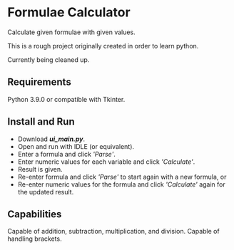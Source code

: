 # Formulae Calculator

Calculate given formulae with given values.

This is a rough project originally created in order to learn python.

Currently being cleaned up.

## Requirements

Python 3.9.0 or compatible with Tkinter.

## Install and Run

* Download ***ui_main.py***.
* Open and run with IDLE (or equivalent).
* Enter a formula and click *'Parse'*.
* Enter numeric values for each variable and click *'Calculate'*.
* Result is given.
* Re-enter formula and click *'Parse'* to start again with a new formula, or
* Re-enter numeric values for the formula and click *'Calculate'* again for the updated result.

## Capabilities

Capable of addition, subtraction, multiplication, and division.
Capable of handling brackets.
